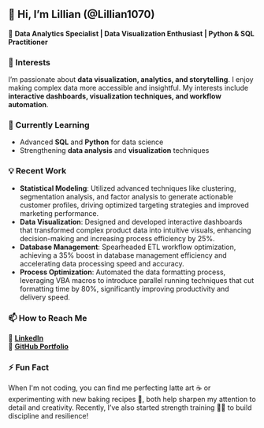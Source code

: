 ## 👋 Hi, I’m Lillian (@Lillian1070)  
🔹 **Data Analytics Specialist | Data Visualization Enthusiast | Python & SQL Practitioner**  

### 👀 Interests  
I’m passionate about **data visualization, analytics, and storytelling**. I enjoy making complex data more accessible and insightful. My interests include **interactive dashboards, visualization techniques, and workflow automation**.  

### 🌱 Currently Learning  
- Advanced **SQL** and **Python** for data science  
- Strengthening **data analysis** and **visualization** techniques  

### 💡 Recent Work
- **Statistical Modeling**: Utilized advanced techniques like clustering, segmentation analysis, and factor analysis to generate actionable customer profiles, driving optimized targeting strategies and improved marketing performance.
- **Data Visualization**: Designed and developed interactive dashboards that transformed complex product data into intuitive visuals, enhancing decision-making and increasing process efficiency by 25%.
- **Database Management**: Spearheaded ETL workflow optimization, achieving a 35% boost in database management efficiency and accelerating data processing speed and accuracy.
- **Process Optimization**: Automated the data formatting process, leveraging VBA macros to introduce parallel running techniques that cut formatting time by 80%, significantly improving productivity and delivery speed.

### 📫 How to Reach Me  
  📌 [**LinkedIn**](http://www.linkedin.com/in/lillian-lin-/)  
  📌 [**GitHub Portfolio**](https://github.com/Lillian1070)

### ⚡ Fun Fact  
When I'm not coding, you can find me perfecting latte art ☕ or experimenting with new baking recipes 🍪, both help sharpen my attention to detail and creativity. Recently, I’ve also started strength training 🏋️‍♀️ to build discipline and resilience!

<!---
Lillian1070/Lillian1070 is a ✨ special ✨ repository because its `README.md` (this file) appears on your GitHub profile.
You can click the Preview link to take a look at your changes.
--->  
